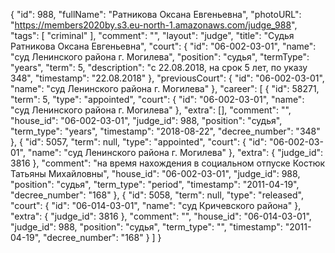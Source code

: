{
    "id": 988,
    "fullName": "Ратникова Оксана Евгеньевна",
    "photoURL": "https://members2020by.s3.eu-north-1.amazonaws.com/judge_988",
    "tags": [
        "criminal"
    ],
    "comment": "",
    "layout": "judge",
    "title": "Судья Ратникова Оксана Евгеньевна",
    "court": {
        "id": "06-002-03-01",
        "name": "суд Ленинского района г. Могилева",
        "position": "судья",
        "termType": "years",
        "term": 5,
        "description": "c 22.08.2018, на срок 5 лет, по указу 348",
        "timestamp": "22.08.2018"
    },
    "previousCourt": {
        "id": "06-002-03-01",
        "name": "суд Ленинского района г. Могилева"
    },
    "career": [
        {
            "id": 58271,
            "term": 5,
            "type": "appointed",
            "court": {
                "id": "06-002-03-01",
                "name": "суд Ленинского района г. Могилева"
            },
            "extra": [],
            "comment": "",
            "house_id": "06-002-03-01",
            "judge_id": 988,
            "position": "судья",
            "term_type": "years",
            "timestamp": "2018-08-22",
            "decree_number": "348"
        },
        {
            "id": 5057,
            "term": null,
            "type": "appointed",
            "court": {
                "id": "06-002-03-01",
                "name": "суд Ленинского района г. Могилева"
            },
            "extra": {
                "judge_id": 3816
            },
            "comment": "на время нахождения в социальном отпуске Костюк Татьяны Михайловны",
            "house_id": "06-002-03-01",
            "judge_id": 988,
            "position": "судья",
            "term_type": "period",
            "timestamp": "2011-04-19",
            "decree_number": "168"
        },
        {
            "id": 5058,
            "term": null,
            "type": "released",
            "court": {
                "id": "06-014-03-01",
                "name": "суд Кричевского района"
            },
            "extra": {
                "judge_id": 3816
            },
            "comment": "",
            "house_id": "06-014-03-01",
            "judge_id": 988,
            "position": "судья",
            "term_type": "",
            "timestamp": "2011-04-19",
            "decree_number": "168"
        }
    ]
}